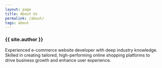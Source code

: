 ```yaml
---
layout: page
title: About Us
permalink: /about/
tags: about
---
```


<h3>{{ site.author }}</h3>
<p>
Experienced e-commerce website developer with deep industry knowledge.
Skilled in creating tailored, high-performing online shopping platforms to drive
business growth and enhance user experience.
</p>
